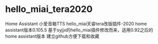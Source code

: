 # hello_miai_tera2020
Home Assistant 小爱音箱TTS hello_miai天睿tera改版插件-2020       home assistant版本0.105.5
基于syjjx的hello_miai插件修改而来，适用0.92之后的home assistant版本
建立github方便下载和收藏
